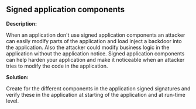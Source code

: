Signed application components
-------

**Description:**

When an application don't use signed application components an attacker can easily modify parts
of the application and load inject a backdoor into the application. Also the attacker could
modify business logic in the application without the application notice. Signed application 
components can help harden your application and make it noticeable when an attacker tries to 
modify the code in the application.


**Solution:**

Create for the different components in the application signed signatures and verify these in
the application at starting of the application and at run-time level.
